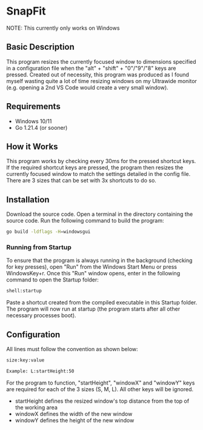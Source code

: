 # SnapFit
NOTE: This currently only works on Windows

## Basic Description
This program resizes the currently focused window to dimensions specified in a configuration file when the "alt" + "shift" + "0"/"9"/"8" keys are pressed. 
Created out of necessity, this program was produced as I found myself wasting quite a lot of time resizing windows on my Ultrawide monitor (e.g. opening a 2nd VS Code would create a very small window).

## Requirements
- Windows 10/11
- Go 1.21.4 (or sooner)

## How it Works
This program works by checking every 30ms for the pressed shortcut keys. If the required shortcut keys are pressed, the program then resizes the currently focused window to match the settings detailed in the config file. There are 3 sizes that can be set with 3x shortcuts to do so.

## Installation
Download the source code.
Open a terminal in the directory containing the source code.
Run the following command to build the program:
```bash
go build -ldflags -H=windowsgui
```

### Running from Startup
To ensure that the program is always running in the background (checking for key presses), open "Run" from the Windows Start Menu or press WindowsKey+r. Once this "Run" window opens, enter in the following command to open the Startup folder:
```bash
shell:startup
```
Paste a shortcut created from the compiled executable in this Startup folder. The program will now run at startup (the program starts after all other necessary processes boot).

## Configuration
All lines must follow the convention as shown below:
```bash
size:key:value

Example: L:startHeight:50
```
For the program to function, "startHeight", "windowX" and "windowY" keys are required for each of the 3 sizes (S, M, L). All other keys will be ignored.
- startHeight defines the resized window's top distance from the top of the working area
- windowX defines the width of the new window
- windowY defines the height of the new window